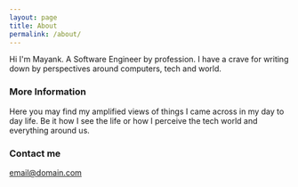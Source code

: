 ```yaml
---
layout: page
title: About
permalink: /about/
---
```


Hi I'm Mayank. A Software Engineer by profession. I have a crave for writing down by perspectives around computers, tech and world.

### More Information

Here you may find my amplified views of things I came across in my day to day life. Be it how I see the life or how I perceive the tech world and everything around us.

### Contact me

[email@domain.com](mailto:mayankkhare92@gmail.com)
